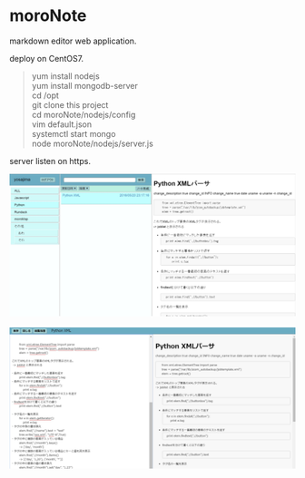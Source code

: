 # moroNote
markdown editor web application.  

deploy on CentOS7.  
> yum install nodejs  
> yum install mongodb-server  
> cd /opt  
> git clone this project  
> cd moroNote/nodejs/config  
> vim default.json  
> systemctl start mongo  
> node moroNote/nodejs/server.js  

server listen on https.  

![notelist](images/notelist.jpg "note list")
<br>
<br>
![noteeditor](images/noteeditor.jpg "note editor")

